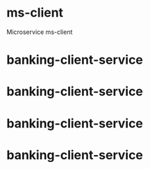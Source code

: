 # ms-client
Microservice ms-client
# banking-client-service
# banking-client-service
# banking-client-service
# banking-client-service
